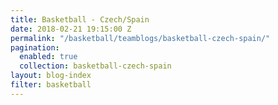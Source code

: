 ```yaml
---
title: Basketball - Czech/Spain
date: 2018-02-21 19:15:00 Z
permalink: "/basketball/teamblogs/basketball-czech-spain/"
pagination:
  enabled: true
  collection: basketball-czech-spain
layout: blog-index
filter: basketball
---
```


